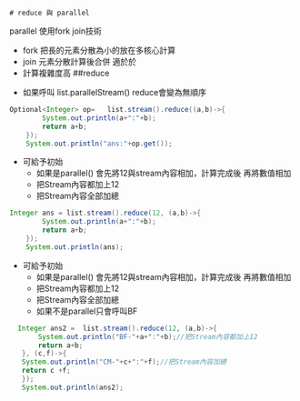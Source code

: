 	# reduce 與 parallel
 parallel 使用fork join技術
 * fork 把長的元素分散為小的放在多核心計算
 * join 元素分散計算後合併
 適於於
 * 計算複雜度高
 ##reduce
+ 如果呼叫 list.parallelStream()  reduce會變為無順序
```java  
Optional<Integer> op=	list.stream().reduce((a,b)->{
	    System.out.println(a+":"+b);
	    return a+b;
	});
	System.out.println("ans:"+op.get());
```
+ 可給予初始
   + 如果是parallel() 會先將12與stream內容相加，計算完成後 再將數值相加
   + 把Stream內容都加上12
    + 把Stream內容全部加總
```java    
Integer ans = list.stream().reduce(12, (a,b)->{
	    System.out.println(a+":"+b);
	    return a+b;
	});
    System.out.println(ans);
```
  
+ 可給予初始
   + 如果是parallel() 會先將12與stream內容相加，計算完成後 再將數值相加
   + 把Stream內容都加上12
    + 把Stream內容全部加總
    + 如果不是parallel只會呼叫BF　
 ```java    
   Integer ans2 =  list.stream().reduce(12, (a,b)->{
	    System.out.println("BF-"+a+":"+b);//把Stream內容都加上12
	    return a+b;
    }, (c,f)->{
	System.out.println("CM-"+c+":"+f);//把Stream內容加總
	return c +f;
    });
    System.out.println(ans2);
```    

